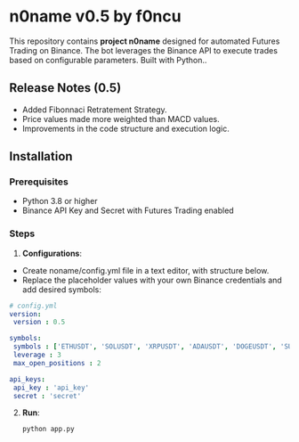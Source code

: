 
# n0name v0.5 by f0ncu

This repository contains **project n0name** designed for automated Futures Trading on Binance. The bot leverages the Binance API to execute trades based on configurable parameters. Built with Python..

## Release Notes (0.5)
- Added Fibonnaci Retratement Strategy.
- Price values made more weighted than MACD values.
- Improvements in the code structure and execution logic.

## Installation

### Prerequisites
- Python 3.8 or higher
- Binance API Key and Secret with Futures Trading enabled

### Steps
1. **Configurations**: 
*   Create noname/config.yml file in a text editor, with structure below.  
*   Replace the placeholder values with your own Binance credentials and add desired symbols:
   ```yaml
  # config.yml
  version:
    version : 0.5
  
  symbols:
    symbols : ['ETHUSDT', 'SOLUSDT', 'XRPUSDT', 'ADAUSDT', 'DOGEUSDT', 'SUIUSDT']
    leverage : 3
    max_open_positions : 2
  
  api_keys:
    api_key : 'api_key'
    secret : 'secret'
   ```

2. **Run**:
   ```bash
   python app.py
   ```